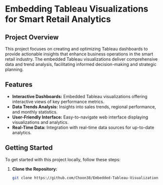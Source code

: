 # Embedding Tableau Visualizations for Smart Retail Analytics

## Project Overview

This project focuses on creating and optimizing Tableau dashboards to provide actionable insights that enhance business operations in the smart retail industry. The embedded Tableau visualizations deliver comprehensive data and trend analysis, facilitating informed decision-making and strategic planning.

## Features

- **Interactive Dashboards:** Embedded Tableau visualizations offering interactive views of key performance metrics.
- **Data Trends Analysis:** Insights into sales trends, regional performance, and monthly statistics.
- **User-Friendly Interface:** Easy-to-navigate web interface displaying visualizations and analytics.
- **Real-Time Data:** Integration with real-time data sources for up-to-date analytics.





## Getting Started

To get started with this project locally, follow these steps:

1. **Clone the Repository:**

   ```bash
   git clone https://github.com/Choon38/Embedded-Tableau-Visualizations-for-Smart-Retail-Analytics.git

